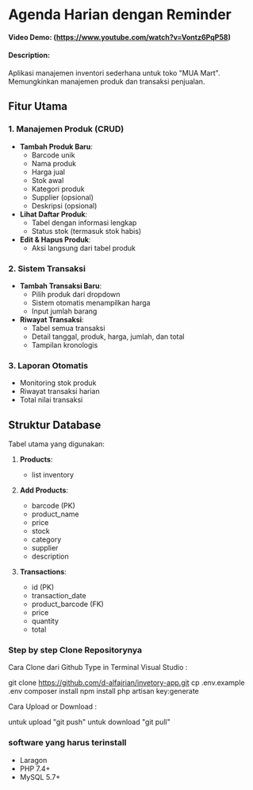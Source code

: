 # Agenda Harian dengan Reminder
#### Video Demo: (https://www.youtube.com/watch?v=Vontz6PqP58)
#### Description:
Aplikasi manajemen inventori sederhana untuk toko "MUA Mart". Memungkinkan manajemen produk dan transaksi penjualan.

## Fitur Utama

### 1. Manajemen Produk (CRUD)
- **Tambah Produk Baru**: 
  - Barcode unik
  - Nama produk
  - Harga jual
  - Stok awal
  - Kategori produk
  - Supplier (opsional)
  - Deskripsi (opsional)
- **Lihat Daftar Produk**: 
  - Tabel dengan informasi lengkap
  - Status stok (termasuk stok habis)
- **Edit & Hapus Produk**: 
  - Aksi langsung dari tabel produk

### 2. Sistem Transaksi
- **Tambah Transaksi Baru**:
  - Pilih produk dari dropdown
  - Sistem otomatis menampilkan harga
  - Input jumlah barang
- **Riwayat Transaksi**:
  - Tabel semua transaksi
  - Detail tanggal, produk, harga, jumlah, dan total
  - Tampilan kronologis

### 3. Laporan Otomatis
- Monitoring stok produk 
- Riwayat transaksi harian
- Total nilai transaksi

## Struktur Database
Tabel utama yang digunakan:
1. **Products**:
   - list inventory

2. **Add Products**:
   - barcode (PK)
   - product_name
   - price
   - stock
   - category
   - supplier
   - description

3. **Transactions**:
   - id (PK)
   - transaction_date
   - product_barcode (FK)
   - price
   - quantity
   - total
  
### Step by step Clone Repositorynya

Cara Clone dari Github
Type in Terminal Visual Studio :

git clone https://github.com/d-alfajrian/invetory-app.git
cp .env.example .env
composer install
npm install
php artisan key:generate

Cara Upload or Download :

untuk upload "git push"
untuk download "git pull"

### software yang harus terinstall
- Laragon 
- PHP 7.4+
- MySQL 5.7+




